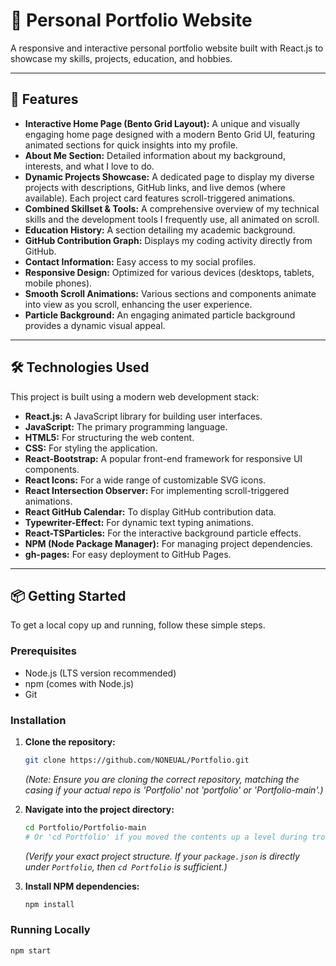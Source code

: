 # 🌟 Personal Portfolio Website

A responsive and interactive personal portfolio website built with React.js to showcase my skills, projects, education, and hobbies.

---

## 🚀 Features

*   **Interactive Home Page (Bento Grid Layout):** A unique and visually engaging home page designed with a modern Bento Grid UI, featuring animated sections for quick insights into my profile.
*   **About Me Section:** Detailed information about my background, interests, and what I love to do.
*   **Dynamic Projects Showcase:** A dedicated page to display my diverse projects with descriptions, GitHub links, and live demos (where available). Each project card features scroll-triggered animations.
*   **Combined Skillset & Tools:** A comprehensive overview of my technical skills and the development tools I frequently use, all animated on scroll.
*   **Education History:** A section detailing my academic background.
*   **GitHub Contribution Graph:** Displays my coding activity directly from GitHub.
*   **Contact Information:** Easy access to my social profiles.
*   **Responsive Design:** Optimized for various devices (desktops, tablets, mobile phones).
*   **Smooth Scroll Animations:** Various sections and components animate into view as you scroll, enhancing the user experience.
*   **Particle Background:** An engaging animated particle background provides a dynamic visual appeal.

---

## 🛠️ Technologies Used

This project is built using a modern web development stack:

*   **React.js:** A JavaScript library for building user interfaces.
*   **JavaScript:** The primary programming language.
*   **HTML5:** For structuring the web content.
*   **CSS:** For styling the application.
*   **React-Bootstrap:** A popular front-end framework for responsive UI components.
*   **React Icons:** For a wide range of customizable SVG icons.
*   **React Intersection Observer:** For implementing scroll-triggered animations.
*   **React GitHub Calendar:** To display GitHub contribution data.
*   **Typewriter-Effect:** For dynamic text typing animations.
*   **React-TSParticles:** For the interactive background particle effects.
*   **NPM (Node Package Manager):** For managing project dependencies.
*   **gh-pages:** For easy deployment to GitHub Pages.

---

## 📦 Getting Started

To get a local copy up and running, follow these simple steps.

### Prerequisites

*   Node.js (LTS version recommended)
*   npm (comes with Node.js)
*   Git

### Installation

1.  **Clone the repository:**
    ```bash
    git clone https://github.com/NONEUAL/Portfolio.git
    ```
    *(Note: Ensure you are cloning the correct repository, matching the casing if your actual repo is 'Portfolio' not 'portfolio' or 'Portfolio-main'.)*

2.  **Navigate into the project directory:**
    ```bash
    cd Portfolio/Portfolio-main 
    # Or 'cd Portfolio' if you moved the contents up a level during troubleshooting
    ```
    *(Verify your exact project structure. If your `package.json` is directly under `Portfolio`, then `cd Portfolio` is sufficient.)*

3.  **Install NPM dependencies:**
    ```bash
    npm install
    ```

### Running Locally

```bash
npm start

